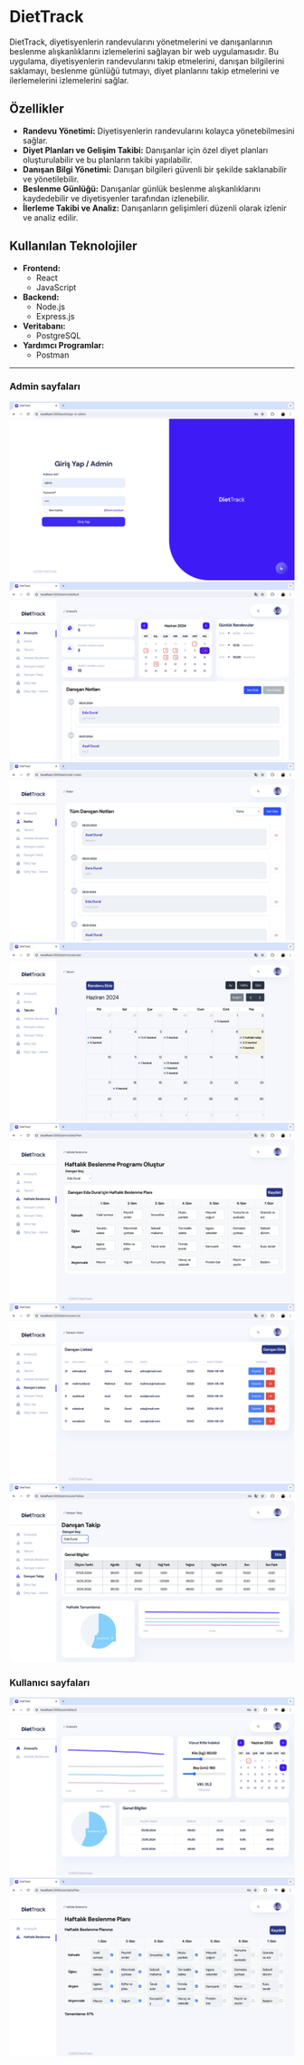 # DietTrack

DietTrack, diyetisyenlerin randevularını yönetmelerini ve danışanlarının beslenme alışkanlıklarını izlemelerini sağlayan bir web uygulamasıdır. Bu uygulama, diyetisyenlerin randevularını takip etmelerini, danışan bilgilerini saklamayı, beslenme günlüğü tutmayı, diyet planlarını takip etmelerini ve ilerlemelerini izlemelerini sağlar.

## Özellikler

- **Randevu Yönetimi:** Diyetisyenlerin randevularını kolayca yönetebilmesini sağlar.
- **Diyet Planları ve Gelişim Takibi:** Danışanlar için özel diyet planları oluşturulabilir ve bu planların takibi yapılabilir.
- **Danışan Bilgi Yönetimi:** Danışan bilgileri güvenli bir şekilde saklanabilir ve yönetilebilir.
- **Beslenme Günlüğü:** Danışanlar günlük beslenme alışkanlıklarını kaydedebilir ve diyetisyenler tarafından izlenebilir.
- **İlerleme Takibi ve Analiz:** Danışanların gelişimleri düzenli olarak izlenir ve analiz edilir.

## Kullanılan Teknolojiler

- **Frontend:**
  - React
  - JavaScript
- **Backend:**
  - Node.js
  - Express.js
- **Veritabanı:**
  - PostgreSQL
- **Yardımcı Programlar:**
  - Postman

---

### Admin sayfaları

![image](https://github.com/edadural/DietTrack/blob/main/img/giris.png)
![image](https://github.com/edadural/DietTrack/blob/main/img/anasayfa-admin.png)
![image](https://github.com/edadural/DietTrack/blob/main/img/notlar.png)
![image](https://github.com/edadural/DietTrack/blob/main/img/takvim.png)
![image](https://github.com/edadural/DietTrack/blob/main/img/beslenme-admin.png)
![image](https://github.com/edadural/DietTrack/blob/main/img/liste.png)
![image](https://github.com/edadural/DietTrack/blob/main/img/takip.png)


### Kullanıcı sayfaları

![image](https://github.com/edadural/DietTrack/blob/main/img/anasayfa-user.png)
![image](https://github.com/edadural/DietTrack/blob/main/img/beslenme-user.png)
